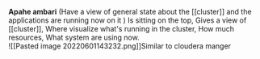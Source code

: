 **Apahe ambari** (Have a view of general state about the [[cluster]]  and the applications are running now on it )
Is sitting on the top, Gives a view of [[cluster]], Where visualize what's running in the cluster, How much resources, What system are using now.   
![[Pasted image 20220601143232.png]]Similar to cloudera manger 
